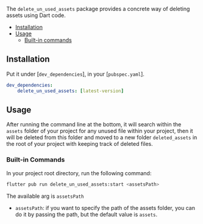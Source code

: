 The `delete_un_used_assets` package provides a concrete way of deleting assets using
Dart code.

- [Installation](#installation)
- [Usage](#usage)
  - [Built-in commands](#built-in-commands)

## Installation

Put it under [`dev_dependencies`], in your [`pubspec.yaml`].

```yaml
dev_dependencies:
    delete_un_used_assets: [latest-version]
```

## Usage
After running the command line at the bottom, it will search within the `assets` folder of your project
for any unused file within your project, then it will be deleted from this folder and moved to
a new folder `deleted_assets` in the root of your project with keeping track of deleted files.


### Built-in Commands

In your project root directory, run the following command:

```bash
flutter pub run delete_un_used_assets:start <assetsPath>
```

The available arg is `assetsPath`

- `assetsPath`: if you want to specify the path of the assets folder, you can do it by passing the path,
but the default value is `assets`.
